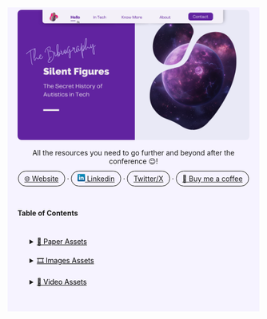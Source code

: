 <!-- SHORTLINKS -->
<!-- PAPERS -->
[paper-assets]: https://github.com/HelviraG/conferences.resources/tree/main/silent_figures/sections/PaperAssets.md#paper-assets
[for-presentation]: https://github.com/HelviraG/conferences.resources/tree/main/silent_figures/sections/PaperAssets.md#for-presentation
[live-extreme]: https://github.com/HelviraG/conferences.resources/tree/main/silent_figures/sections/PaperAssets.md#live-extreme
[interact-judgement]: https://github.com/HelviraG/conferences.resources/tree/main/silent_figures/sections/PaperAssets.md#interact-judgement
[competitive-advantage]: https://github.com/HelviraG/conferences.resources/tree/main/silent_figures/sections/PaperAssets.md#competitive-advantage
[perspective-futur]: https://github.com/HelviraG/conferences.resources/tree/main/silent_figures/sections/PaperAssets.md#perspective-futur
[autism-workforce]: https://github.com/HelviraG/conferences.resources/tree/main/silent_figures/sections/PaperAssets.md#autism-workforce
[redefine-talents]: https://github.com/HelviraG/conferences.resources/tree/main/silent_figures/sections/PaperAssets.md#redefine-talents
[what-works]: https://github.com/HelviraG/conferences.resources/tree/main/silent_figures/sections/PaperAssets.md#what-works
[tech-careers]: https://github.com/HelviraG/conferences.resources/tree/main/silent_figures/sections/PaperAssets.md#tech-careers
[challenges-faced]: https://github.com/HelviraG/conferences.resources/tree/main/silent_figures/sections/PaperAssets.md#challenges-faced
[benefits-talent]: https://github.com/HelviraG/conferences.resources/tree/main/silent_figures/sections/PaperAssets.md#benefits-talent 
[autistic-myths]: https://github.com/HelviraG/conferences.resources/tree/main/silent_figures/sections/PaperAssets.md#autistic-myths

<!-- READ MORE -->
[autistic-child]: https://github.com/HelviraG/conferences.resources/tree/main/silent_figures/sections/PaperAssets.md#autistic-child 
[no-way]: https://github.com/HelviraG/conferences.resources/tree/main/silent_figures/sections/ReadMoreAssets.md#no-way
[microsoft-autism-program]: https://github.com/HelviraG/conferences.resources/tree/main/silent_figures/sections/ReadMoreAssets.md#microsoft-autism-program
[own-term]: https://github.com/HelviraG/conferences.resources/tree/main/silent_figures/sections/ReadMoreAssets.md#own-term
[read-more]: https://github.com/HelviraG/conferences.resources/tree/main/silent_figures/sections/ReadMoreAssets.md#read-more
[machine-learning]: https://github.com/HelviraG/conferences.resources/tree/main/silent_figures/sections/ReadMoreAssets.md#machine-learning
[coding-horror]: https://github.com/HelviraG/conferences.resources/tree/main/silent_figures/sections/ReadMoreAssets.md#coding-horror
[neil-barnett-talk]: https://github.com/HelviraG/conferences.resources/tree/main/silent_figures/sections/ReadMoreAssets.md#neil-barnett-talk
[computer-genius]: https://github.com/HelviraG/conferences.resources/tree/main/silent_figures/sections/ReadMoreAssets.md#computer-genius 
[potential-genius]: https://github.com/HelviraG/conferences.resources/tree/main/silent_figures/sections/ReadMoreAssets.md#potential-genius 
[famous-autism]: https://github.com/HelviraG/conferences.resources/tree/main/silent_figures/sections/ReadMoreAssets.md#famous-autism 
[famous-people]: https://github.com/HelviraG/conferences.resources/tree/main/silent_figures/sections/ReadMoreAssets.md#famous-people 


<!-- IMAGES -->
[images-assets]: https://github.com/HelviraG/conferences.resources/tree/main/silent_figures/sections/ImagesAssets.md#images-assets 
[midjourney-images]: https://github.com/HelviraG/conferences.resources/tree/main/silent_figures/sections/ImagesAssets.md#midjourney-images 
[planet-image]: https://github.com/HelviraG/conferences.resources/tree/main/silent_figures/sections/ImagesAssets.md#planet-image 
[zepharians]: https://github.com/HelviraG/conferences.resources/tree/main/silent_figures/sections/ImagesAssets.md#zepharians 
[jcon-spaceship]: https://github.com/HelviraG/conferences.resources/tree/main/silent_figures/sections/ImagesAssets.md#jcon-spaceship 
[scuba-diving]: https://github.com/HelviraG/conferences.resources/tree/main/silent_figures/sections/ImagesAssets.md#scuba-diving 
[book-forest]: https://github.com/HelviraG/conferences.resources/tree/main/silent_figures/sections/ImagesAssets.md#book-forest 
[autistic-people]: https://github.com/HelviraG/conferences.resources/tree/main/silent_figures/sections/ImagesAssets.md#autistic-people 


[susan-boyle]: https://github.com/HelviraG/conferences.resources/tree/main/silent_figures/sections/ImagesAssets.md#susan-boyle
[external-images]: https://github.com/HelviraG/conferences.resources/tree/main/silent_figures/sections/ImagesAssets.md#external-images 
[dennis-ritchie]: https://github.com/HelviraG/conferences.resources/tree/main/silent_figures/sections/ImagesAssets.md#dennis-ritchie 
[mark-zuckerberg]: https://github.com/HelviraG/conferences.resources/tree/main/silent_figures/sections/ImagesAssets.md#mark-zuckerberg 
[captain-spoke]: https://github.com/HelviraG/conferences.resources/tree/main/silent_figures/sections/ImagesAssets.md#captain-spoke


<!-- VIDEOS -->
[true-calling]: https://github.com/HelviraG/conferences.resources/tree/main/silent_figures/sections/VideoAssets.md#true-calling
[ted-autism-wrong]: https://github.com/HelviraG/conferences.resources/tree/main/silent_figures/sections/VideoAssets.md#ted-autism-wrong
[diagnosis-invite]: https://github.com/HelviraG/conferences.resources/tree/main/silent_figures/sections/VideoAssets.md#diagnosis-invite
[be-normal]: https://github.com/HelviraG/conferences.resources/tree/main/silent_figures/sections/VideoAssets.md#be-normal
[being-human]: https://github.com/HelviraG/conferences.resources/tree/main/silent_figures/sections/VideoAssets.md#being-huan
[worlds-minds]: https://github.com/HelviraG/conferences.resources/tree/main/silent_figures/sections/VideoAssets.md#worlds-minds
[feels-autistic]: https://github.com/HelviraG/conferences.resources/tree/main/silent_figures/sections/VideoAssets.md#feels-autistic
[video-assets]: https://github.com/HelviraG/conferences.resources/tree/main/silent_figures/sections/VideoAssets.md#video-assets



<!-- RESOURCES COVER -->
<div style="background-color: #F6F3FF; padding: 20px">
<p align="center" style="margin-top: -15px">
  <a href="https://github.com/HelviraG/resources.silent-figures">
    <img style="border-radius: 8px" src="assets/images/silent-figures_cover.png" alt="Logo" />
  </a>
</p>

  <p align="center">
    All the resources you need to go further and beyond after the conference 😉!
    <br />
    <br />
    <a href="https://helvirag.github.io" style="padding: 6px 12px; border: 1px solid black; border-radius: 20px">🌐 Website</a>
    ·
    <a href="https://github.com/othneildrew/Best-README-Template/issues" style="padding: 6px 12px; border: 1px solid black; border-radius: 20px"><img src="./assets/images/linkedin.png" width="15px"/> Linkedin</a>
    ·
    <a href="https://github.com/othneildrew/Best-README-Template/issues" style="padding: 6px 12px; border: 1px solid black; border-radius: 20px">Twitter/X</a>
    ·
    <a href="https://www.buymeacoffee.com/helvira" style="padding: 6px 12px; border: 1px solid black; border-radius: 20px">🥤 Buy me a coffee</a>
  </p>

  <br />

  <!-- TABLE OF CONTENTS -->
  #### Table of Contents

  <ol style="list-style-type: none; margin-top: 40px;">
    <li>
      <!-- SCIENTIFIC PRESS SECTION -->
      <details>
        <summary>
          <a href="paper-assets" style="color: black" onmouseover="this.style.fontWeight='700';this.style.color='#6A42AB';" onmouseout="this.style.fontWeight='';this.style.color='black';">📰 Paper Assets</a>
        </summary>
          <ul style="list-style-type: none">
            <!-- USED DURING PRESENTATION SECTION -->
            <details style="margin-top: 20px">
            <summary>
              <a href="paper-assets" style="color: black" onmouseover="this.style.fontWeight='700';this.style.color='#6A42AB';" onmouseout="this.style.fontWeight='';this.style.color='black';">Seen through the presentation</a>
            </summary>
            <ul style="list-style-type: none">
              <li style="margin-top: 10px">
                <a href="interact-judgement" style="color: black" onmouseover="this.style.fontWeight='700';this.style.color='#6A42AB';" onmouseout="this.style.fontWeight='';this.style.color='black';">🧷 Neurotypical Peers are Less Willing to Interact with Those with Autism based on Thin Slice Judgments</a>
              </li>
              <li style="margin-top: 10px">
                <a href="competitive-advantage" style="color: black" onmouseover="this.style.fontWeight='700';this.style.color='#6A42AB';" onmouseout="this.style.fontWeight='';this.style.color='black';">🧷 Neurodiversity as a Competitive Advantage - Why you should embrace it in your workforce</a>
              </li>
              <li style="margin-top: 10px">
                <a href="#perspective-futur" style="color: black" onmouseover="this.style.fontWeight='700';this.style.color='#6A42AB';" onmouseout="this.style.fontWeight='';this.style.color='black';">🧷 Employees With Autism Spectrum Disorders in the Digitized Work Environment: Perspectives for the Future</a>
              </li>
              <li style="margin-top: 10px">
                <a href="#autism-workforce" style="color: black" onmouseover="this.style.fontWeight='700';this.style.color='#6A42AB';" onmouseout="this.style.fontWeight='';this.style.color='black';">🧷 Autism in the workforce: A case study</a>
              </li>
              <li style="margin-top: 10px">
                <a href="#redefine-talents" style="color: black" onmouseover="this.style.fontWeight='700';this.style.color='#6A42AB';" onmouseout="this.style.fontWeight='';this.style.color='black';">🧷 It’s Not Just About Attention to Details: Redefining the Talents Autistic Software Developers Bring to Software Development</a>
              </li>
              <li style="margin-top: 10px">
                <a href="what-works" style="color: black" onmouseover="this.style.fontWeight='700';this.style.color='#6A42AB';" onmouseout="this.style.fontWeight='';this.style.color='black';">🧷 Autism and employment: What works</a>
              </li>
              <li style="margin-top: 10px">
                <a href="tech-careers" style="color: black" onmouseover="this.style.fontWeight='700';this.style.color='#6A42AB';" onmouseout="this.style.fontWeight='';this.style.color='black';">🧷 How To Create More Tech Careers For Autistic Individuals</a>
              </li>
              <li style="margin-top: 10px">
                <a href="autistic-myths" style="color: black" onmouseover="this.style.fontWeight='700';this.style.color='#6A42AB';" onmouseout="this.style.fontWeight='';this.style.color='black';">🧷 Dispelling some myths about the autistic wunderkind programmer</a>
              </li>
              <li style="margin-top: 10px">
              <a href="challenges-faced" style="color: black" onmouseover="this.style.fontWeight='700';this.style.color='#6A42AB';" onmouseout="this.style.fontWeight='';this.style.color='black';">🧷 Understanding the Challenges Faced by Neurodiverse Software Engineering Employees: Towards a More Inclusive and Productive Technical Workforce</a>
              </li>
              <li style="margin-top: 10px">
              <a href="autism-workplace" style="color: black" onmouseover="this.style.fontWeight='700';this.style.color='#6A42AB';" onmouseout="this.style.fontWeight='';this.style.color='black';">🧷 Autism in the Workplace: The Benefits of Autistic Talent in Tech</a>
              </li>
            </ul>
            </details>
            <!-- MORE TO READ SECTION -->
            <details style="margin-top: 20px">
            <summary>
              <a href="read-more" style="color: black" onmouseover="this.style.fontWeight='700';this.style.color='#6A42AB';" onmouseout="this.style.fontWeight='';this.style.color='black';">🔎 More to read</a>
            </summary>
            <ul style="list-style-type: none">
              <li style="margin-top: 8px">
                <a href="no-way" style="color: black" onmouseover="this.style.fontWeight='700';this.style.color='#6A42AB';" onmouseout="this.style.fontWeight='';this.style.color='black';">🧷 ‘No Way Out Except From External Intervention’: First-Hand Accounts of Autistic Inertia</a>
              </li>
              <li style="margin-top: 10px">
                <a href="own-term" style="color: black" onmouseover="this.style.fontWeight='700';this.style.color='#6A42AB';" onmouseout="this.style.fontWeight='';this.style.color='black';">🧷 On our own terms: Emerging autistic culture</a>
              </li>
              <li style="margin-top: 10px">
                <a href="machine-learning" style="color: black" onmouseover="this.style.fontWeight='700';this.style.color='#6A42AB';" onmouseout="this.style.fontWeight='';this.style.color='black';">🧷 Developing Employment Environments Where Individuals with ASD Thrive: Using Machine Learning to Explore Employer Policies and Practices</a>
              </li>
              <li style="margin-top: 10px">
                <a href="microsoft-autism-program" style="color: black" onmouseover="this.style.fontWeight='700';this.style.color='#6A42AB';" onmouseout="this.style.fontWeight='';this.style.color='black';">🧷 Microsoft Autism Hiring Program - Inclusive Hiring for People with Disabilities</a>
              </li>
              <li style="margin-top: 10px">
                <a href="coding-horror" style="color: black" onmouseover="this.style.fontWeight='700';this.style.color='#6A42AB';" onmouseout="this.style.fontWeight='';this.style.color='black';">🧷 Software Developers and Asperger's Syndrome</a>
              </li>
              <li style="margin-top: 10px">
                <a href="neil-barnett-talk" style="color: black" onmouseover="this.style.fontWeight='700';this.style.color='#6A42AB';" onmouseout="this.style.fontWeight='';this.style.color='black';">🧷 Microsoft Inclusive Hiring And Accessibility Boss Neil Barnett Talks Embracing Neurodiverse Workers, New Neurodiversity Career Connector Tool</a>
              </li>
              <li style="margin-top: 10px">
                <a href="computer-genius" style="color: black" onmouseover="this.style.fontWeight='700';this.style.color='#6A42AB';" onmouseout="this.style.fontWeight='';this.style.color='black';">🧷 Famous computer geniuses with Asperger's</a>
              </li>
              <li style="margin-top: 10px">
                <a href="potential-genius" style="color: black" onmouseover="this.style.fontWeight='700';this.style.color='#6A42AB';" onmouseout="this.style.fontWeight='';this.style.color='black';">🧷 The Potential Genius of Aspergers</a>
              </li>
              <li style="margin-top: 10px">
                <a href="famous-autism" style="color: black" onmouseover="this.style.fontWeight='700';this.style.color='#6A42AB';" onmouseout="this.style.fontWeight='';this.style.color='black';">🧷 Famous people with high functioning autism</a>
              </li>
              <li style="margin-top: 10px">
                <a href="autistic-child" style="color: black" onmouseover="this.style.fontWeight='700';this.style.color='#6A42AB';" onmouseout="this.style.fontWeight='';this.style.color='black';">🧷 Programming, A Great Hobby for an Autistic Child</a>
              </li>
              <li style="margin-top: 10px">
                <a href="famous-autistic" style="color: black" onmouseover="this.style.fontWeight='700';this.style.color='#6A42AB';" onmouseout="this.style.fontWeight='';this.style.color='black';">🧷 Famous autistic people</a>
              </li>
            </ul>
            </details>
          </ul>
      </details>
    </li>
    <!-- IMAGES ASSETS SECTION -->
    <li style="margin-top: 20px">
      <details style="margin-top: 10px">
      <summary>
        <a href="images-assets" style="color: black" onmouseover="this.style.fontWeight='700';this.style.color='#6A42AB';" onmouseout="this.style.fontWeight='';this.style.color='black';">🎞️ Images Assets</a>
      </summary>
      <!-- MIDJOURNEY IMAGES SECTION -->
      <ul style="list-style-type: none">
        <details style="margin-top: 10px">
        <summary>
          <a href="midjourney-images" style="color: black" onmouseover="this.style.fontWeight='700';this.style.color='#6A42AB';" onmouseout="this.style.fontWeight='';this.style.color='black';">👾 Midjourney Images</a>
        </summary>
        <ul style="list-style-type: none; margin-top: 6px">
          <li><a href="planet-image" style="color: black" onmouseover="this.style.fontWeight='700';this.style.color='#6A42AB';" onmouseout="this.style.fontWeight='';this.style.color='black';">📍 Planet Zepharia</a></li>
          <li style="margin-top: 2px"><a href="zepharians" style="color: black" onmouseover="this.style.fontWeight='700';this.style.color='#6A42AB';" onmouseout="this.style.fontWeight='';this.style.color='black';">📍 The Zepharians</a></li>
          <li style="margin-top: 2px"><a href="jcon-spaceship" style="color: black" onmouseover="this.style.fontWeight='700';this.style.color='#6A42AB';" onmouseout="this.style.fontWeight='';this.style.color='black';">📍 JCON Spaceship</a></li>
          <li style="margin-top: 2px"><a href="scuba-diving" style="color: black" onmouseover="this.style.fontWeight='700';this.style.color='#6A42AB';" onmouseout="this.style.fontWeight='';this.style.color='black';">📍 Scuba Diving</a></li>
          <li style="margin-top: 2px"><a href="book-forest" style="color: black" onmouseover="this.style.fontWeight='700';this.style.color='#6A42AB';" onmouseout="this.style.fontWeight='';this.style.color='black';">📍 A Book and a Forest</a></li>
          <li style="margin-top: 2px"><a href="autistic-people" style="color: black" onmouseover="this.style.fontWeight='700';this.style.color='#6A42AB';" onmouseout="this.style.fontWeight='';this.style.color='black';">📍 Autistic People</a></li>
        </ul>
        </details>
      <!-- EXTERNAL IMAGES SECTION -->
        <details style="margin-top: 10px">
        <summary>
          <a href="external-images" style="color: black" onmouseover="this.style.fontWeight='700';this.style.color='#6A42AB';" onmouseout="this.style.fontWeight='';this.style.color='black';">📎 External Images</a>
        </summary>
        <ul style="list-style-type: none; margin-top: 6px">
          <li><a href="susan-boyle" style="color: black" onmouseover="this.style.fontWeight='700';this.style.color='#6A42AB';" onmouseout="this.style.fontWeight='';this.style.color='black';">📍 Susan Boyle</a></li>
          <li style="margin-top: 2px"><a href="dennis-ritchie" style="color: black" onmouseover="this.style.fontWeight='700';this.style.color='#6A42AB';" onmouseout="this.style.fontWeight='';this.style.color='black';">📍 Denis Ritchie</a></li>
          <li style="margin-top: 2px"><a href="mark-zuckerberg" style="color: black" onmouseover="this.style.fontWeight='700';this.style.color='#6A42AB';" onmouseout="this.style.fontWeight='';this.style.color='black';">📍 Mark Zuckerberg</a></li>
          <li style="margin-top: 2px"><a href="captain-spoke" style="color: black" onmouseover="this.style.fontWeight='700';this.style.color='#6A42AB';" onmouseout="this.style.fontWeight='';this.style.color='black';">📍 Captain Spoke</a></li>
        </ul>
        </details>
      </ul>
      </details>
    </li>
    <!-- VIDEO ASSETS SECTION -->
    <li>
      <details style="margin-top: 20px">
        <summary>
         <a href="video-assets" style="color: black" onmouseover="this.style.fontWeight='700';this.style.color='#6A42AB';" onmouseout="this.style.fontWeight='';this.style.color='black';">🍿 Video Assets</a>
        </summary>
        <ul style="list-style-type: none">
          <li style="margin-top: 8px">
            <a href="true-calling" style="color: black" onmouseover="this.style.fontWeight='700';this.style.color='#6A42AB';" onmouseout="this.style.fontWeight='';this.style.color='black';">🧷 Working in Tech with Autism | Katherine's story</a>
          </li>
          <li style="margin-top: 10px">
            <a href="be-normal" style="color: black" onmouseover="this.style.fontWeight='700';this.style.color='#6A42AB';" onmouseout="this.style.fontWeight='';this.style.color='black';">🧷 Autism: How to be normal (and why not to be)</a>
          </li>
          <li style="margin-top: 10px">
            <a href="diagnosis-invite" style="color: black" onmouseover="this.style.fontWeight='700';this.style.color='#6A42AB';" onmouseout="this.style.fontWeight='';this.style.color='black';">🧷 Why an autism diagnosis is an invitation to finally be yourself</a>
          </li>
          <li style="margin-top: 10px">
            <a href="ted-autism-wrong" style="color: black" onmouseover="this.style.fontWeight='700';this.style.color='#6A42AB';" onmouseout="this.style.fontWeight='';this.style.color='black';">🧷 Why everything you know about autism is wrong</a>
          </li>
          <li style="margin-top: 10px">
            <a href="being-human" style="color: black" onmouseover="this.style.fontWeight='700';this.style.color='#6A42AB';" onmouseout="this.style.fontWeight='';this.style.color='black';">🧷 What being autistic taught me about being human</a>
          </li>
          <li style="margin-top: 10px">
            <a href="inner-life" style="color: black" onmouseover="this.style.fontWeight='700';this.style.color='#6A42AB';" onmouseout="this.style.fontWeight='';this.style.color='black';">🧷 My inner life with Asperger's</a>
          </li>
          <li style="margin-top: 10px">
            <a href="world-minds" style="color: black" onmouseover="this.style.fontWeight='700';this.style.color='#6A42AB';" onmouseout="this.style.fontWeight='';this.style.color='black';">🧷 The world needs all kinds of minds</a>
          </li>
          <li style="margin-top: 10px">
            <a href="feels-autistic" style="color: black" onmouseover="this.style.fontWeight='700';this.style.color='#6A42AB';" onmouseout="this.style.fontWeight='';this.style.color='black';">🧷 What it feels like to be autistic</a>
          </li>
        </ul>
      </details>
    </li>
  </ol>
  <br />
</div>